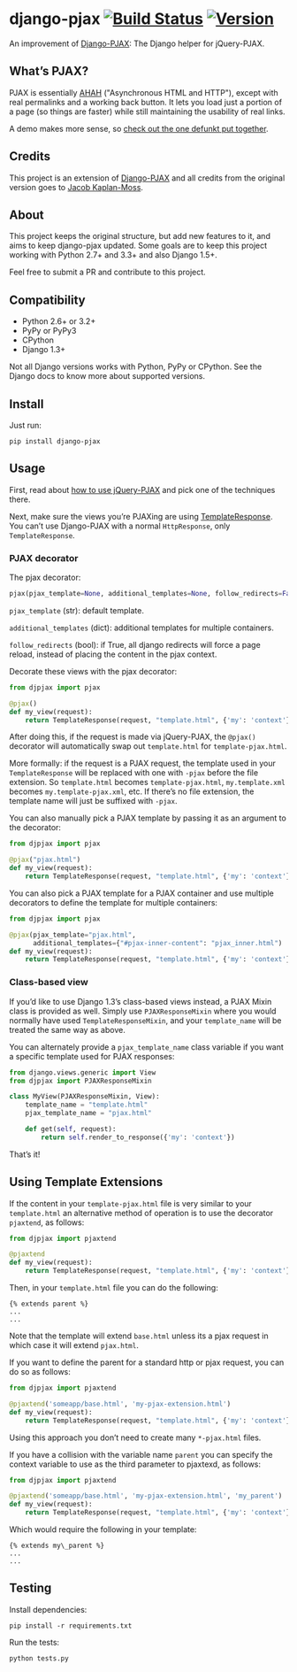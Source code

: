 # django-pjax [![Build Status](https://travis-ci.org/eventials/django-pjax.svg?branch=master)](https://travis-ci.org/eventials/django-pjax) [![Version](https://img.shields.io/pypi/v/django-pjax.svg)](https://pypi.python.org/pypi/django-pjax)

An improvement of [Django-PJAX]: The Django helper for jQuery-PJAX.

## What’s PJAX?

PJAX is essentially [AHAH] ("Asynchronous HTML and HTTP"), except with real permalinks and a working back button.
It lets you load just a portion of a page (so things are faster) while still maintaining the usability of real links.

A demo makes more sense, so [check out the one defunkt put together].

## Credits

This project is an extension of [Django-PJAX] and all credits from the original version goes to [Jacob Kaplan-Moss].

## About

This project keeps the original structure, but add new features to it, and aims to keep django-pjax updated.
Some goals are to keep this project working with Python 2.7+ and 3.3+ and also Django 1.5+.

Feel free to submit a PR and contribute to this project.

## Compatibility

- Python 2.6+ or 3.2+
- PyPy or PyPy3
- CPython
- Django 1.3+

Not all Django versions works with Python, PyPy or CPython. See the Django docs to know more about supported versions.

## Install

Just run:

`pip install django-pjax`

## Usage

First, read about [how to use jQuery-PJAX][defunkt’s jquery-pjax] and pick one of the techniques there.

Next, make sure the views you’re PJAXing are using [TemplateResponse]. You can’t use Django-PJAX with a normal `HttpResponse`, only `TemplateResponse`.

### PJAX decorator

The pjax decorator:

```python
pjax(pjax_template=None, additional_templates=None, follow_redirects=False)
```

`pjax_template` (str): default template.

`additional_templates` (dict): additional templates for multiple containers.

`follow_redirects` (bool): if True, all django redirects will force a page reload, instead of placing the content in the pjax context.

Decorate these views with the pjax decorator:

```python
from djpjax import pjax

@pjax()
def my_view(request):
    return TemplateResponse(request, "template.html", {'my': 'context'})
```

After doing this, if the request is made via jQuery-PJAX, the `@pjax()` decorator will automatically swap out `template.html` for `template-pjax.html`.

More formally: if the request is a PJAX request, the template used in your `TemplateResponse` will be replaced with one with `-pjax` before the file extension.
So `template.html` becomes `template-pjax.html`, `my.template.xml` becomes `my.template-pjax.xml`, etc.
If there’s no file extension, the template name will just be suffixed with `-pjax`.

You can also manually pick a PJAX template by passing it as an argument to the decorator:

```python
from djpjax import pjax

@pjax("pjax.html")
def my_view(request):
    return TemplateResponse(request, "template.html", {'my': 'context'})
```

You can also pick a PJAX template for a PJAX container and use multiple decorators to define the template for multiple containers:

```python
from djpjax import pjax

@pjax(pjax_template="pjax.html",
      additional_templates={"#pjax-inner-content": "pjax_inner.html")
def my_view(request):
    return TemplateResponse(request, "template.html", {'my': 'context'})
```

### Class-based view

If you’d like to use Django 1.3’s class-based views instead, a PJAX Mixin class is provided as well.
Simply use `PJAXResponseMixin` where you would normally have used `TemplateResponseMixin`, and your `template_name` will be treated the same way as above.

You can alternately provide a `pjax_template_name` class variable if you want a specific template used for PJAX responses:

```python
from django.views.generic import View
from djpjax import PJAXResponseMixin

class MyView(PJAXResponseMixin, View):
    template_name = "template.html"
    pjax_template_name = "pjax.html"

    def get(self, request):
        return self.render_to_response({'my': 'context'})
```

That’s it!

## Using Template Extensions

If the content in your `template-pjax.html` file is very similar to your `template.html` an alternative method of operation is to use the decorator `pjaxtend`, as follows:

```python
from djpjax import pjaxtend

@pjaxtend
def my_view(request):
    return TemplateResponse(request, "template.html", {'my': 'context'})
```

Then, in your `template.html` file you can do the following:

```
{% extends parent %}
...
...
```

Note that the template will extend `base.html` unless its a pjax request in which case it will extend `pjax.html`.

If you want to define the parent for a standard http or pjax request, you can do so as follows:

```python
from djpjax import pjaxtend

@pjaxtend('someapp/base.html', 'my-pjax-extension.html')
def my_view(request):
    return TemplateResponse(request, "template.html", {'my': 'context'})
```

Using this approach you don’t need to create many `*-pjax.html` files.

If you have a collision with the variable name `parent` you can specify the context variable to use as the third parameter to pjaxtexd, as follows:

```python
from djpjax import pjaxtend

@pjaxtend('someapp/base.html', 'my-pjax-extension.html', 'my_parent')
def my_view(request):
    return TemplateResponse(request, "template.html", {'my': 'context'})
```

Which would require the following in your template:

```
{% extends my\_parent %}
...
...
```

## Testing

Install dependencies:

`pip install -r requirements.txt`

Run the tests:

`python tests.py`

  [defunkt’s jquery-pjax]: https://github.com/defunkt/jquery-pjax
  [AHAH]: http://www.xfront.com/microformats/AHAH.html
  [check out the one defunkt put together]: http://pjax.heroku.com/
  [TemplateResponse]: http://django.me/TemplateResponse
  [Django-PJAX]: https://github.com/jacobian-archive/django-pjax
  [Jacob Kaplan-Moss]: http://jacobian.org/
